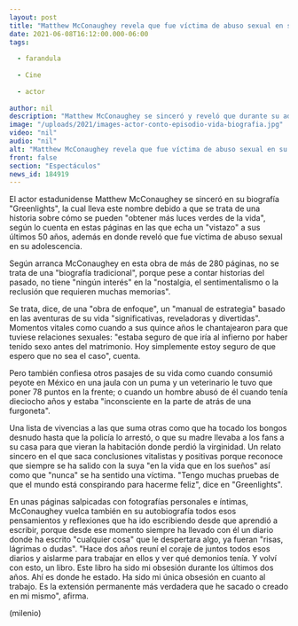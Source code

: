 ```yaml
---
layout: post
title: "Matthew McConaughey revela que fue víctima de abuso sexual en su adolescencia"
date: 2021-06-08T16:12:00.000-06:00
tags:
  
  - farandula
  
  - Cine
  
  - actor
  
author: nil
description: "Matthew McConaughey se sinceró y reveló que durante su adolescencia fue víctima de abuso sexual; el actor contó este episodio en su biografía. "
image: "/uploads/2021/images-actor-conto-episodio-vida-biografia.jpg"
video: "nil"
audio: "nil"
alt: "Matthew McConaughey revela que fue víctima de abuso sexual en su adolescencia"
front: false
section: "Espectáculos"
news_id: 184919
---
```


El actor estadunidense Matthew McConaughey se sinceró en su biografía "Greenlights", la cual lleva este nombre debido a que se trata de una historia sobre cómo se pueden "obtener más luces verdes de la vida", según lo cuenta en estas páginas en las que echa un "vistazo" a sus últimos 50 años, además en donde reveló que fue víctima de abuso sexual en su adolescencia. 

Según arranca McConaughey en esta obra de más de 280 páginas, no se trata de una "biografía tradicional", porque pese a contar historias del pasado, no tiene "ningún interés" en la "nostalgia, el sentimentalismo o la reclusión que requieren muchas memorias". 

Se trata, dice, de una "obra de enfoque", un "manual de estrategia" basado en las aventuras de su vida "significativas, reveladoras y divertidas". Momentos vitales como cuando a sus quince años le chantajearon para que tuviese relaciones sexuales: "estaba seguro de que iría al infierno por haber tenido sexo antes del matrimonio. Hoy simplemente estoy seguro de que espero que no sea el caso", cuenta. 

Pero también confiesa otros pasajes de su vida como cuando consumió peyote en México en una jaula con un puma y un veterinario le tuvo que poner 78 puntos en la frente; o cuando un hombre abusó de él cuando tenía dieciocho años y estaba "inconsciente en la parte de atrás de una furgoneta". 

Una lista de vivencias a las que suma otras como que ha tocado los bongos desnudo hasta que la policía lo arrestó, o que su madre llevaba a los fans a su casa para que vieran la habitación donde perdió la virginidad. Un relato sincero en el que saca conclusiones vitalistas y positivas porque reconoce que siempre se ha salido con la suya "en la vida que en los sueños" así como que "nunca" se ha sentido una víctima. "Tengo muchas pruebas de que el mundo está conspirando para hacerme feliz", dice en "Greenlights". 

En unas páginas salpicadas con fotografías personales e íntimas, McConaughey vuelca también en su autobiografía todos esos pensamientos y reflexiones que ha ido escribiendo desde que aprendió a escribir, porque desde ese momento siempre ha llevado con él un diario donde ha escrito "cualquier cosa" que le despertara algo, ya fueran "risas, lágrimas o dudas". 
"Hace dos años reuní el coraje de juntos todos esos diarios y aislarme para trabajar en ellos y ver qué demonios tenía. Y volví con esto, un libro. Este libro ha sido mi obsesión durante los últimos dos años. Ahí es donde he estado. Ha sido mi única obsesión en cuanto al trabajo. Es la extensión permanente más verdadera que he sacado o creado en mi mismo", afirma. 


(milenio)